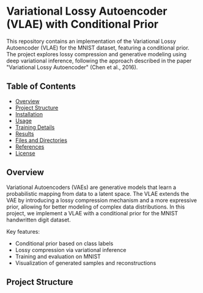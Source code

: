 # Variational Lossy Autoencoder (VLAE) with Conditional Prior

This repository contains an implementation of the Variational Lossy Autoencoder (VLAE) for the MNIST dataset, featuring a conditional prior. The project explores lossy compression and generative modeling using deep variational inference, following the approach described in the paper "Variational Lossy Autoencoder" (Chen et al., 2016).

## Table of Contents
- [Overview](#overview)
- [Project Structure](#project-structure)
- [Installation](#installation)
- [Usage](#usage)
- [Training Details](#training-details)
- [Results](#results)
- [Files and Directories](#files-and-directories)
- [References](#references)
- [License](#license)

## Overview

Variational Autoencoders (VAEs) are generative models that learn a probabilistic mapping from data to a latent space. The VLAE extends the VAE by introducing a lossy compression mechanism and a more expressive prior, allowing for better modeling of complex data distributions. In this project, we implement a VLAE with a conditional prior for the MNIST handwritten digit dataset.

Key features:
- Conditional prior based on class labels
- Lossy compression via variational inference
- Training and evaluation on MNIST
- Visualization of generated samples and reconstructions

## Project Structure
